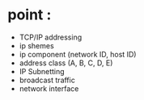 # point :
- TCP/IP addressing
- ip shemes 
- ip component (network ID, host ID)
- address class (A, B, C, D, E)
- IP Subnetting
- broadcast traffic
- network interface

